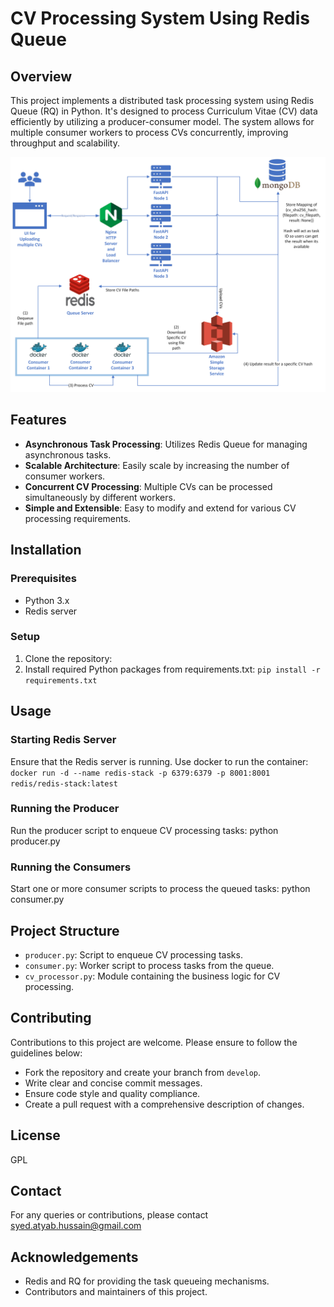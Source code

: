 # CV Processing System Using Redis Queue

## Overview
This project implements a distributed task processing system using Redis Queue (RQ) in Python. It's designed to process Curriculum Vitae (CV) data efficiently by utilizing a producer-consumer model. The system allows for multiple consumer workers to process CVs concurrently, improving throughput and scalability.

![Alt text](images/scalable_resume_parser_arch_design.png)

## Features
- **Asynchronous Task Processing**: Utilizes Redis Queue for managing asynchronous tasks.
- **Scalable Architecture**: Easily scale by increasing the number of consumer workers.
- **Concurrent CV Processing**: Multiple CVs can be processed simultaneously by different workers.
- **Simple and Extensible**: Easy to modify and extend for various CV processing requirements.

## Installation

### Prerequisites
- Python 3.x
- Redis server

### Setup
1. Clone the repository:
2. Install required Python packages from requirements.txt: `pip install -r requirements.txt`

## Usage

### Starting Redis Server
Ensure that the Redis server is running. Use docker to run the container:  
`docker run -d --name redis-stack -p 6379:6379 -p 8001:8001 redis/redis-stack:latest`

### Running the Producer
Run the producer script to enqueue CV processing tasks: python producer.py

### Running the Consumers
Start one or more consumer scripts to process the queued tasks: python consumer.py

## Project Structure

- `producer.py`: Script to enqueue CV processing tasks.
- `consumer.py`: Worker script to process tasks from the queue.
- `cv_processor.py`: Module containing the business logic for CV processing.

## Contributing
Contributions to this project are welcome. Please ensure to follow the guidelines below:
- Fork the repository and create your branch from `develop`.
- Write clear and concise commit messages.
- Ensure code style and quality compliance.
- Create a pull request with a comprehensive description of changes.

## License
GPL

## Contact
For any queries or contributions, please contact syed.atyab.hussain@gmail.com

## Acknowledgements
- Redis and RQ for providing the task queueing mechanisms.
- Contributors and maintainers of this project.
